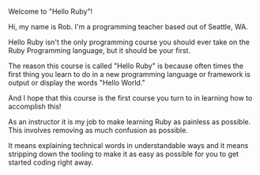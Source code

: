 Welcome to "Hello Ruby"!

Hi, my name is Rob. I'm a programming teacher based out of Seattle, WA. 

Hello Ruby isn't the only programming course you should ever take on the Ruby Programming language, but it should be your first.

The reason this course is called "Hello Ruby" is because often times the first thing you learn to do in a new programming language or framework is output or display the words "Hello World."

And I hope that this course is the first course you turn to in learning how to accomplish this!

As an instructor it is my job to make learning Ruby as painless as possible. This involves removing as much confusion as possible. 

It means explaining technical words in understandable ways and it means stripping down the tooling to make it as easy as possible for you to get started coding right away.

